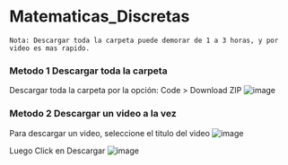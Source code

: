 # Matematicas_Discretas

```
Nota: Descargar toda la carpeta puede demorar de 1 a 3 horas, y por video es mas rapido.
```

### Metodo 1 Descargar toda la carpeta
Descargar toda la carpeta por la opción: Code > Download ZIP
![image](https://user-images.githubusercontent.com/77336151/147320006-0e00abbf-5ec5-46c2-8ad3-e0b231ed400b.png)

### Metodo 2 Descargar un video a la vez
Para descargar un video, seleccione el titulo del video
![image](https://user-images.githubusercontent.com/77336151/147320089-2c0f8081-a79c-4008-ad66-c4ceeef3a200.png)

Luego Click en Descargar
![image](https://user-images.githubusercontent.com/77336151/147320135-57594987-89a6-4a43-8014-6081232e11bb.png)


